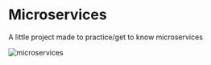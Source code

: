 # Microservices
A little project made to practice/get to know microservices

![microservices](https://i.imgur.com/tsRDTAp.jpg)
